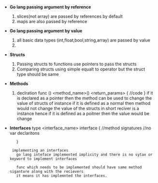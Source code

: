 + <B>Go lang passing argument by reference </B>
    1. slices(not array) are passed by references by default
    2. maps are also passed by reference 
    
+ <B> Go lang passing argument by value </B>
    1. all basic data types (int,float,bool,string,array) are passed by value
    2. 
    
+ <B> Structs </B>
    1. Passing structs to functions 
       use pointers to pass the structs
    2. Comparing structs
       using simple equalt to operator but the struct type should be same
+ <B> Methods </B>
    1. declration
      func (<receiver>) <method_name>(<parameter>) <return_params> {
        //code 
        }
        <receiver> if it is declared as a pointer then the method can be used to change the value of structs of instance
        <receiver> if it is defined as a normal then method would not change the value of the structs
        in short reciver is a instance hence if it is defined as a poitner then the value would be change
        
+ <B> Interfaces </B>
       type <interface_name> interface {
         //method signatures
          //no var declaritons
          
         }
         
       implementing an interfaces
         go lang inteface implemented implicity and there is no sytax or keyword to implement interfaces
         
         func which needs to be implemented should have same method siganture along with the recievers
         it means it has implemnted the interfaces.
         
         
